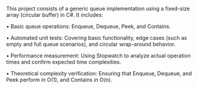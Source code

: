 This project consists of a generic queue implementation using a fixed-size array (circular buffer) in C#. It includes:

•	Basic queue operations: Enqueue, Dequeue, Peek, and Contains.

•	Automated unit tests: Covering basic functionality, edge cases (such as empty and full queue scenarios), and circular wrap-around behavior.

•	Performance measurement: Using Stopwatch to analyze actual operation times and confirm expected time complexities.

•	Theoretical complexity verification: Ensuring that Enqueue, Dequeue, and Peek perform in O(1), and Contains in O(n).

